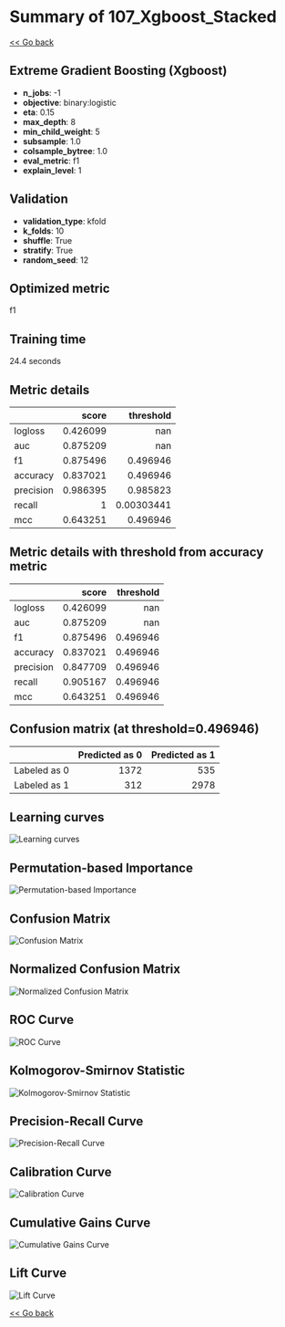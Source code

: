 # Summary of 107_Xgboost_Stacked

[<< Go back](../README.md)


## Extreme Gradient Boosting (Xgboost)
- **n_jobs**: -1
- **objective**: binary:logistic
- **eta**: 0.15
- **max_depth**: 8
- **min_child_weight**: 5
- **subsample**: 1.0
- **colsample_bytree**: 1.0
- **eval_metric**: f1
- **explain_level**: 1

## Validation
 - **validation_type**: kfold
 - **k_folds**: 10
 - **shuffle**: True
 - **stratify**: True
 - **random_seed**: 12

## Optimized metric
f1

## Training time

24.4 seconds

## Metric details
|           |    score |    threshold |
|:----------|---------:|-------------:|
| logloss   | 0.426099 | nan          |
| auc       | 0.875209 | nan          |
| f1        | 0.875496 |   0.496946   |
| accuracy  | 0.837021 |   0.496946   |
| precision | 0.986395 |   0.985823   |
| recall    | 1        |   0.00303441 |
| mcc       | 0.643251 |   0.496946   |


## Metric details with threshold from accuracy metric
|           |    score |   threshold |
|:----------|---------:|------------:|
| logloss   | 0.426099 |  nan        |
| auc       | 0.875209 |  nan        |
| f1        | 0.875496 |    0.496946 |
| accuracy  | 0.837021 |    0.496946 |
| precision | 0.847709 |    0.496946 |
| recall    | 0.905167 |    0.496946 |
| mcc       | 0.643251 |    0.496946 |


## Confusion matrix (at threshold=0.496946)
|              |   Predicted as 0 |   Predicted as 1 |
|:-------------|-----------------:|-----------------:|
| Labeled as 0 |             1372 |              535 |
| Labeled as 1 |              312 |             2978 |

## Learning curves
![Learning curves](learning_curves.png)

## Permutation-based Importance
![Permutation-based Importance](permutation_importance.png)
## Confusion Matrix

![Confusion Matrix](confusion_matrix.png)


## Normalized Confusion Matrix

![Normalized Confusion Matrix](confusion_matrix_normalized.png)


## ROC Curve

![ROC Curve](roc_curve.png)


## Kolmogorov-Smirnov Statistic

![Kolmogorov-Smirnov Statistic](ks_statistic.png)


## Precision-Recall Curve

![Precision-Recall Curve](precision_recall_curve.png)


## Calibration Curve

![Calibration Curve](calibration_curve_curve.png)


## Cumulative Gains Curve

![Cumulative Gains Curve](cumulative_gains_curve.png)


## Lift Curve

![Lift Curve](lift_curve.png)



[<< Go back](../README.md)

